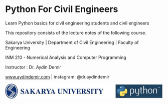 # Python For Civil Engineers
Learn Python basics for civil engineering students and civil engineers

This repository consists of the lecture notes of the following course.

Sakarya University | Department of Civil Engineering | Faculty of Engineering

INM 210 - Numerical Analysis and Computer Programming

Instructor : Dr. Aydin Demir

www.aydindemir.com | instagram: @dr.aydindemir

<img src="./Figures/SAUyatay2logo1.jpg" align="left"/> <br> 
<br> 
